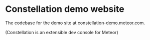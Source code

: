 # Constellation demo website

The codebase for the demo site at constellation-demo.meteor.com.

(Constellation is an extensible dev console for Meteor)
